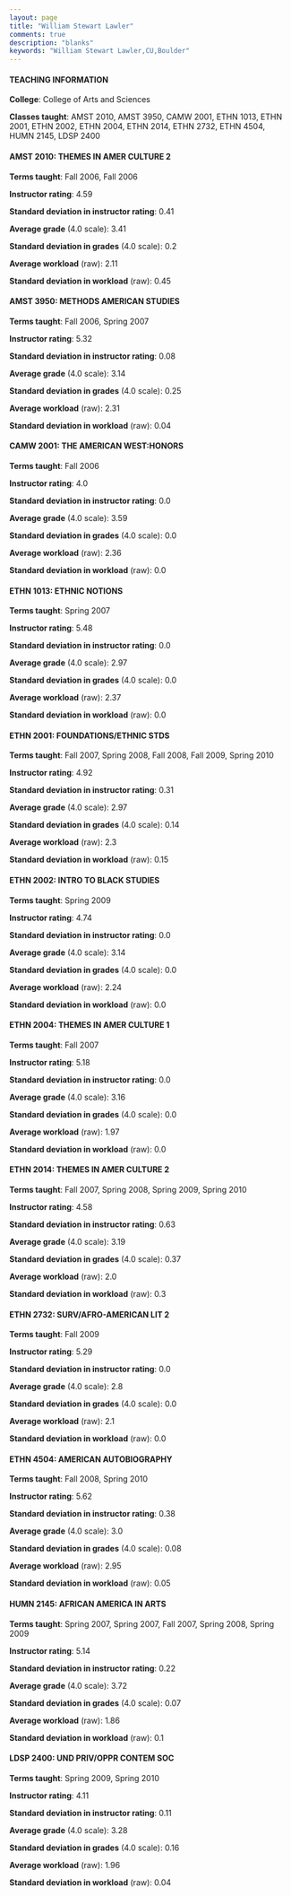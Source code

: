 ```yaml
---
layout: page
title: "William Stewart Lawler" 
comments: true
description: "blanks"
keywords: "William Stewart Lawler,CU,Boulder"
---
```

<head>
<script src="https://ajax.googleapis.com/ajax/libs/jquery/2.1.3/jquery.min.js"></script>
<script src="https://dl.dropboxusercontent.com/s/pc42nxpaw1ea4o9/highcharts.js?dl=0"></script>
<!-- <script src="../assets/js/highcharts.js"></script> -->
<style type="text/css">@font-face {
	font-family: "Bebas Neue";
	src: url(https://www.filehosting.org/file/details/544349/BebasNeue Regular.otf) format("opentype");
	}
	h1.Bebas { 
		font-family: "Bebas Neue", Verdana, Tahoma;
	}
</style>
</head>
	   
#### TEACHING INFORMATION

**College**: College of Arts and Sciences

**Classes taught**: AMST 2010, AMST 3950, CAMW 2001, ETHN 1013, ETHN 2001, ETHN 2002, ETHN 2004, ETHN 2014, ETHN 2732, ETHN 4504, HUMN 2145, LDSP 2400

#### AMST 2010: THEMES IN AMER CULTURE 2

**Terms taught**: Fall 2006, Fall 2006

**Instructor rating**: 4.59

**Standard deviation in instructor rating**: 0.41

**Average grade** (4.0 scale): 3.41

**Standard deviation in grades** (4.0 scale): 0.2

**Average workload** (raw): 2.11

**Standard deviation in workload** (raw): 0.45

#### AMST 3950: METHODS AMERICAN STUDIES

**Terms taught**: Fall 2006, Spring 2007

**Instructor rating**: 5.32

**Standard deviation in instructor rating**: 0.08

**Average grade** (4.0 scale): 3.14

**Standard deviation in grades** (4.0 scale): 0.25

**Average workload** (raw): 2.31

**Standard deviation in workload** (raw): 0.04

#### CAMW 2001: THE AMERICAN WEST:HONORS

**Terms taught**: Fall 2006

**Instructor rating**: 4.0

**Standard deviation in instructor rating**: 0.0

**Average grade** (4.0 scale): 3.59

**Standard deviation in grades** (4.0 scale): 0.0

**Average workload** (raw): 2.36

**Standard deviation in workload** (raw): 0.0

#### ETHN 1013: ETHNIC NOTIONS

**Terms taught**: Spring 2007

**Instructor rating**: 5.48

**Standard deviation in instructor rating**: 0.0

**Average grade** (4.0 scale): 2.97

**Standard deviation in grades** (4.0 scale): 0.0

**Average workload** (raw): 2.37

**Standard deviation in workload** (raw): 0.0

#### ETHN 2001: FOUNDATIONS/ETHNIC STDS

**Terms taught**: Fall 2007, Spring 2008, Fall 2008, Fall 2009, Spring 2010

**Instructor rating**: 4.92

**Standard deviation in instructor rating**: 0.31

**Average grade** (4.0 scale): 2.97

**Standard deviation in grades** (4.0 scale): 0.14

**Average workload** (raw): 2.3

**Standard deviation in workload** (raw): 0.15

#### ETHN 2002: INTRO TO BLACK STUDIES

**Terms taught**: Spring 2009

**Instructor rating**: 4.74

**Standard deviation in instructor rating**: 0.0

**Average grade** (4.0 scale): 3.14

**Standard deviation in grades** (4.0 scale): 0.0

**Average workload** (raw): 2.24

**Standard deviation in workload** (raw): 0.0

#### ETHN 2004: THEMES IN AMER CULTURE 1

**Terms taught**: Fall 2007

**Instructor rating**: 5.18

**Standard deviation in instructor rating**: 0.0

**Average grade** (4.0 scale): 3.16

**Standard deviation in grades** (4.0 scale): 0.0

**Average workload** (raw): 1.97

**Standard deviation in workload** (raw): 0.0

#### ETHN 2014: THEMES IN AMER CULTURE 2

**Terms taught**: Fall 2007, Spring 2008, Spring 2009, Spring 2010

**Instructor rating**: 4.58

**Standard deviation in instructor rating**: 0.63

**Average grade** (4.0 scale): 3.19

**Standard deviation in grades** (4.0 scale): 0.37

**Average workload** (raw): 2.0

**Standard deviation in workload** (raw): 0.3

#### ETHN 2732: SURV/AFRO-AMERICAN LIT 2

**Terms taught**: Fall 2009

**Instructor rating**: 5.29

**Standard deviation in instructor rating**: 0.0

**Average grade** (4.0 scale): 2.8

**Standard deviation in grades** (4.0 scale): 0.0

**Average workload** (raw): 2.1

**Standard deviation in workload** (raw): 0.0

#### ETHN 4504: AMERICAN AUTOBIOGRAPHY

**Terms taught**: Fall 2008, Spring 2010

**Instructor rating**: 5.62

**Standard deviation in instructor rating**: 0.38

**Average grade** (4.0 scale): 3.0

**Standard deviation in grades** (4.0 scale): 0.08

**Average workload** (raw): 2.95

**Standard deviation in workload** (raw): 0.05

#### HUMN 2145: AFRICAN AMERICA IN ARTS

**Terms taught**: Spring 2007, Spring 2007, Fall 2007, Spring 2008, Spring 2009

**Instructor rating**: 5.14

**Standard deviation in instructor rating**: 0.22

**Average grade** (4.0 scale): 3.72

**Standard deviation in grades** (4.0 scale): 0.07

**Average workload** (raw): 1.86

**Standard deviation in workload** (raw): 0.1

#### LDSP 2400: UND PRIV/OPPR CONTEM SOC

**Terms taught**: Spring 2009, Spring 2010

**Instructor rating**: 4.11

**Standard deviation in instructor rating**: 0.11

**Average grade** (4.0 scale): 3.28

**Standard deviation in grades** (4.0 scale): 0.16

**Average workload** (raw): 1.96

**Standard deviation in workload** (raw): 0.04

